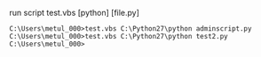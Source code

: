 
run script 
test.vbs [python] [file.py]
```
C:\Users\metul_000>test.vbs C:\Python27\python adminscript.py
C:\Users\metul_000>test.vbs C:\Python27\python test2.py
C:\Users\metul_000>
```

